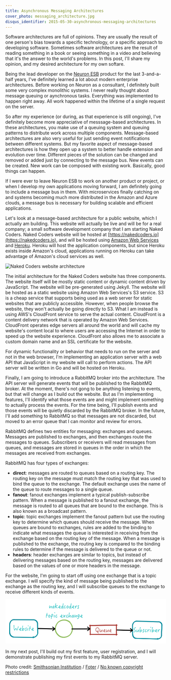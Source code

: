 ```yaml
---
title: Asynchronous Messaging Architectures
cover_photo: messaging_architecture.jpg
disqus_identifier: 2015-05-30-asynchronous-messaging-architectures
---
```

Software architectures are full of opinions. They are usually the
result of one person's bias towards a specific technology, or a
specific approach to developing software. Sometimes software
architectures are the result of reading something in a book or seeing
something in a video and believing that it's the answer to the world's
problems. In this post, I'll share my opinion, and my desired
architecture for my own softare.

<!--more-->

Being the lead developer on the [Neuron ESB](http://www.neuronesb.com)
product for the last 3-and-a-half years, I've definitely learned a lot
about modern enterprise architectures. Before working on Neuron as a
consultant, I definitely built some very complex monolithic systems. I
never really thought about message queuing or aynchronous tasks.
Everything was implemented to happen right away. All work happened
within the lifetime of a single request on the server.

So after my experience (or during, as that experience is still
ongoing), I've definitely become more appreciative of messsage-based
architectures. In these architectures, you make use of a queuing system
and queuing patterns to distribute work across multiple components.
Message-based architectures are also very useful for just sending event
notifications between different systems. But my favorite aspect of
message-based architectures is how they open up a system to better
handle extension and evolution over time. Different pieces of the
solution can be changed and removed or added just by connecting to the
message bus. New events can be created. New work can be composed with
existing work. Basically, good things can happen.

If I were ever to leave Neuron ESB to work on another product or
project, or when I develop my own applications moving forward, I am
definitely going to include a message bus in them. With microservices
finally catching on and systems becoming much more distributed in the
Amazon and Azure clouds, a message bus is necessary for building
scalable and efficient applications.

Let's look at a message-based architecture for a public website, which
I actually am building. This website will actually be live and will be
for a real company; a small software development company that I am
starting Naked Coders. Naked Coders website will be hosted at
[https://nakedcoders.io](https://nakedcoders.io), and will be hosted
using [Amazon Web Services](aws.amazon.com) and
[Heroku](https://heroku.com). Heroku will host the application
components, but since Heroku exists inside Amazon's cloud,
applications running on Heroku can take advantage of Amazon's cloud
services as well.

<image class="img-responsive center-block" src="/images/website-architecture.png" alt="Naked Coders website architecture">

The initial architecture for the Naked Coders website has three
components. The website itself will be mostly static content or dynamic
content driven by JavaScript. The website will be pre-generated using
Jekyll. The website will be hosted as a static website using Amazon Web
Services's S3 service. S3 is a cheap service that supports being used
as a web server for static websites that are publicly accessible.
However, when people browse the website, they won't actually be going
directly to S3. What I am instead is using AWS's CloudFront service to
serve the actual content. CloudFront is a content delivery network that
is operated by Amazon Web Services. CloudFront operates edge servers
all around the world and will cache my website's content local to where
users are accessing the Internet in order to speed up the website
experience. CloudFront also allows me to associate a custom domain name
and an SSL certificate for the website.

For dynamic functionality or behavior that needs to run on the server
and not in the web browser, I'm implementing an application server with
a web API that JavaScript in my website will call to perform actions.
The API server will be written in Go and will be hosted on Heroku.

Finally, I am going to introduce a RabbitMQ broker into the
architecture. The API server will generate events that will be
published to the RabbitMQ broker. At the moment, there's not gong to be
anything listening to events, but that will change as I build out the
website. But as I'm implementing features, I'll identify what those
events are and might implement something to actually process the
events. For the time being, I'll publish events and those events will
be quietly discarded by the RabbitMQ broker. In the future, I'll add
something to RabbitMQ so that messages are not discarded, but moved to
an error queue that I can monitor and review for errors.

RabbitMQ defines two entities for messaging: exchanges and queues.
Messages are published to exchanges, and then exchanges route the
messages to queues. Subscribers or receivers will read messages from
queues, and messages are stored in queues in the order in which the
messages are received from exchanges.

RabbitMQ has four types of exchanges:

* **direct**: messages are routed to queues based on a routing key. The
  routing key on the message must match the routing key that was used
  to bind the queue to the exchange. The default exchange uses the name
  of the queue to route messages to a single queue.
* **fanout**: fanout exchanges implement a typical publish-subscribe
  pattern. When a message is published to a fanout exchange, the
  message is routed to all queues that are bound to the exchange. This
  is also known as a broadcast pattern.
* **topic**: topic exchanges implement the fanout pattern but use the
  routing key to determine which queues should receive the message.
  When queues are bound to exchanges, rules are added to the binding to
  indicate what messages the queue is interested in receiving from the
  exchange based on the routing key of the message. When a message is
  published to the exchange, the routing key is compared to the binding
  rules to determine if the message is delivered to the queue or not.
* **headers**: header exchanges are similar to topics, but instead of
  delivering messages based on the routing key, messages are delivered
  based on the values of one or more headers in the message.

For the website, I'm going to start off using one exchange that is a
topic exchange. I will specify the kind of message being published to
the exchange as the routing key, and I will subscribe queues to the
exchange to receive different kinds of events.

<img class="img-responsive center-block" src="/images/website_exchange_queue.png" alt="Website exchange and queues">

In my next post, I'll build out my first feature, user registration,
and I will demonstrate publishing my first events to my RabbitMQ
server.

<div class="cover-photo-credit">
Photo credit: <a href="https://www.flickr.com/photos/smithsonian/2550229291/">Smithsonian Institution</a> / <a href="http://foter.com/">Foter</a> / <a href="http://flickr.com/commons/usage/">No known copyright restrictions</a>
</div>
